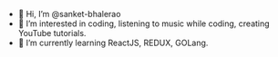 - 👋 Hi, I’m @sanket-bhalerao
- 👀 I’m interested in coding, listening to music while coding, creating YouTube tutorials.
- 🌱 I’m currently learning ReactJS, REDUX, GOLang.

<!---
sanket-bhalerao/sanket-bhalerao is a ✨ special ✨ repository because its `README.md` (this file) appears on your GitHub profile.
You can click the Preview link to take a look at your changes.
--->
